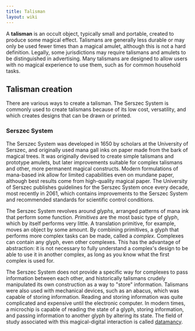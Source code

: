 ```yaml
---
title: Talisman
layout: wiki
---
```

A **talisman** is an occult object, typically small and portable,
created to produce some magical effect. Talismans are generally less
durable or may only be used fewer times than a magical amulet, although
this is not a hard definition. Legally, some jurisdictions may require
talismans and amulets to be distinguished in advertising. Many talismans
are designed to allow users with no magical experience to use them, such
as for common household tasks.

## Talisman creation

There are various ways to create a talisman. The Serszec System is
commonly used to create talismans because of its low cost, versatility,
and which creates designs that can be drawn or printed.

### Serszec System

The Serszec System was developed in 1650 by scholars at the University
of Serszec, and originally used mana gall inks on paper made from the
bark of magical trees. It was originally devised to create simple
talismans and prototype amulets, but later improvements suitable for
complex talismans and other, more permanent magical constructs. Modern
formulations of mana-based ink allow for limited capabilities even on
mundane paper, although best results come from high-quality magical
paper. The University of Serszec publishes guidelines for the Serszec
System once every decade, most recently in 2061, which contains
improvements to the Serszec System and recommended standards for
scientific control conditions.

The Serszec System revolves around *glyphs*, arranged patterns of mana
ink that perform some function. *Primitives* are the most basic type of
glyph, which by itself performs very little. A translation primitive,
for example, moves an object by some amount. By combining primitives, a
glyph that performs more complex tasks can be made, called a *complex*.
Complexes can contain any glyph, even other complexes. This has the
advantage of abstraction: it is not necessary to fully understand a
complex's design to be able to use it in another complex, as long as you
know what the first complex is used for.

The Serszec System does not provide a specific way for complexes to pass
information between each other, and historically talismans crudely
manipulated its own construction as a way to "store" information.
Talismans were also used with mechanical devices, such as an abacus,
which was capable of storing information. Reading and storing
information was quite complicated and expensive until the electronic
computer. In modern times, a microchip is capable of reading the state
of a glyph, storing information, and passing information to another
glyph by altering its state. The field of study associated with this
magical-digital interaction is called [datamancy](datamancy "wikilink").